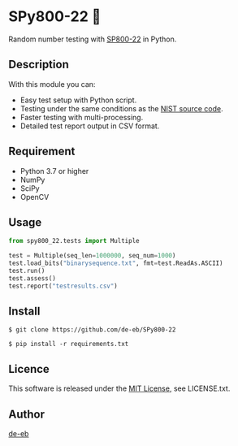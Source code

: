 # SPy800-22 :game_die:
Random number testing with [SP800-22](https://nvlpubs.nist.gov/nistpubs/legacy/sp/nistspecialpublication800-22r1a.pdf) in Python.

## Description
With this module you can:
- Easy test setup with Python script.
- Testing under the same conditions as the [NIST source code](https://csrc.nist.gov/projects/random-bit-generation/documentation-and-software).
- Faster testing with multi-processing.
- Detailed test report output in CSV format.

## Requirement
- Python 3.7 or higher
- NumPy
- SciPy
- OpenCV

## Usage
```python
from spy800_22.tests import Multiple

test = Multiple(seq_len=1000000, seq_num=1000)
test.load_bits("binarysequence.txt", fmt=test.ReadAs.ASCII)
test.run()
test.assess()
test.report("testresults.csv")
```

## Install
```
$ git clone https://github.com/de-eb/SPy800-22
```

```
$ pip install -r requirements.txt
```

## Licence
This software is released under the [MIT License](https://opensource.org/licenses/MIT), see LICENSE.txt.

## Author

[de-eb](https://github.com/de-eb)